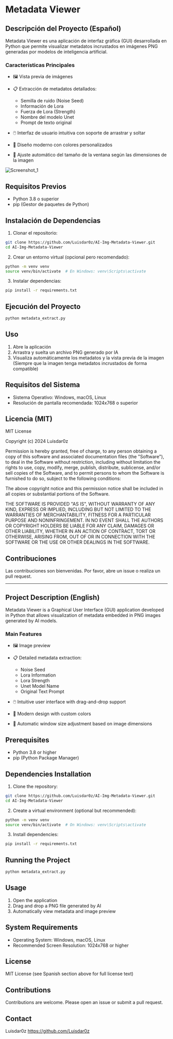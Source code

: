 # Metadata Viewer

## Descripción del Proyecto (Español)

Metadata Viewer es una aplicación de interfaz gráfica (GUI) desarrollada en Python que permite visualizar metadatos incrustados en imágenes PNG generadas por modelos de inteligencia artificial.

### Características Principales

- 🖼️ Vista previa de imágenes
- 📋 Extracción de metadatos detallados:
  - Semilla de ruido (Noise Seed)
  - Información de Lora
  - Fuerza de Lora (Strength)
  - Nombre del modelo Unet
  - Prompt de texto original

- 🖱️ Interfaz de usuario intuitiva con soporte de arrastrar y soltar
- 🎨 Diseño moderno con colores personalizados
- 📏 Ajuste automático del tamaño de la ventana según las dimensiones de la imagen

![Screenshot_1](https://github.com/user-attachments/assets/cd3a59bd-f165-4900-838a-52cd3e12ee67)


## Requisitos Previos

- Python 3.8 o superior
- pip (Gestor de paquetes de Python)

## Instalación de Dependencias

1. Clonar el repositorio:
```bash
git clone https://github.com/Luisdar0z/AI-Img-Metadata-Viewer.git
cd AI-Img-Metadata-Viewer
```

2. Crear un entorno virtual (opcional pero recomendado):
```bash
python -m venv venv
source venv/bin/activate  # En Windows: venv\Scripts\activate
```

3. Instalar dependencias:
```bash
pip install -r requirements.txt
```

## Ejecución del Proyecto

```bash
python metadata_extract.py
```

## Uso

1. Abre la aplicación
2. Arrastra y suelta un archivo PNG generado por IA
3. Visualiza automáticamente los metadatos y la vista previa de la imagen (Siempre que la imagen tenga metadatos incrustados de forma compatible)

## Requisitos del Sistema

- Sistema Operativo: Windows, macOS, Linux
- Resolución de pantalla recomendada: 1024x768 o superior

## Licencia (MIT)

MIT License

Copyright (c) 2024 Luisdar0z

Permission is hereby granted, free of charge, to any person obtaining a copy
of this software and associated documentation files (the "Software"), to deal
in the Software without restriction, including without limitation the rights
to use, copy, modify, merge, publish, distribute, sublicense, and/or sell
copies of the Software, and to permit persons to whom the Software is
furnished to do so, subject to the following conditions:

The above copyright notice and this permission notice shall be included in all
copies or substantial portions of the Software.

THE SOFTWARE IS PROVIDED "AS IS", WITHOUT WARRANTY OF ANY KIND, EXPRESS OR
IMPLIED, INCLUDING BUT NOT LIMITED TO THE WARRANTIES OF MERCHANTABILITY,
FITNESS FOR A PARTICULAR PURPOSE AND NONINFRINGEMENT. IN NO EVENT SHALL THE
AUTHORS OR COPYRIGHT HOLDERS BE LIABLE FOR ANY CLAIM, DAMAGES OR OTHER
LIABILITY, WHETHER IN AN ACTION OF CONTRACT, TORT OR OTHERWISE, ARISING FROM,
OUT OF OR IN CONNECTION WITH THE SOFTWARE OR THE USE OR OTHER DEALINGS IN THE
SOFTWARE.

## Contribuciones

Las contribuciones son bienvenidas. Por favor, abre un issue o realiza un pull request.

---

## Project Description (English)

Metadata Viewer is a Graphical User Interface (GUI) application developed in Python that allows visualization of metadata embedded in PNG images generated by AI models.

### Main Features

- 🖼️ Image preview
- 📋 Detailed metadata extraction:
  - Noise Seed
  - Lora Information
  - Lora Strength
  - Unet Model Name
  - Original Text Prompt

- 🖱️ Intuitive user interface with drag-and-drop support
- 🎨 Modern design with custom colors
- 📏 Automatic window size adjustment based on image dimensions

## Prerequisites

- Python 3.8 or higher
- pip (Python Package Manager)

## Dependencies Installation

1. Clone the repository:
```bash
git clone https://github.com/Luisdar0z/AI-Img-Metadata-Viewer.git
cd AI-Img-Metadata-Viewer
```

2. Create a virtual environment (optional but recommended):
```bash
python -m venv venv
source venv/bin/activate  # On Windows: venv\Scripts\activate
```

3. Install dependencies:
```bash
pip install -r requirements.txt
```

## Running the Project

```bash
python metadata_extract.py
```

## Usage

1. Open the application
2. Drag and drop a PNG file generated by AI
3. Automatically view metadata and image preview

## System Requirements

- Operating System: Windows, macOS, Linux
- Recommended Screen Resolution: 1024x768 or higher

## License

MIT License (see Spanish section above for full license text)

## Contributions

Contributions are welcome. Please open an issue or submit a pull request.

## Contact

Luisdar0z
https://github.com/Luisdar0z
